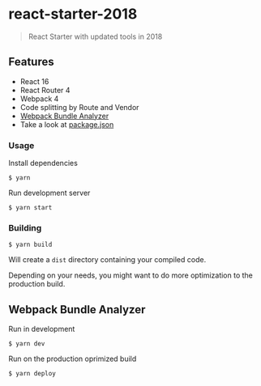 # react-starter-2018

> React Starter with updated tools in 2018

## Features

* React 16
* React Router 4
* Webpack 4
* Code splitting by Route and Vendor
* [Webpack Bundle Analyzer](https://github.com/th0r/webpack-bundle-analyzer)
* Take a look at [package.json](https://github.com/shuson/react-starter-2018/blob/master/package.json)

### Usage

Install dependencies

```
$ yarn
```

Run development server

```
$ yarn start
```

### Building

```
$ yarn build
```

Will create a `dist` directory containing your compiled code.

Depending on your needs, you might want to do more optimization to the production build.

## Webpack Bundle Analyzer

Run in development

```
$ yarn dev
```

Run on the production oprimized build

```
$ yarn deploy
```
